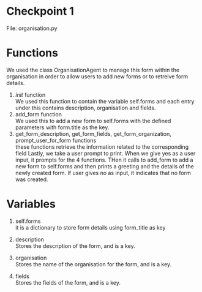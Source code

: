 # Checkpoint 1
File: organisation.py
# Functions
We used the class OrganisationAgent to manage this form within the organisation in order to allow users to add new forms or to retreive form details. 
1. _init_ function <br/>
   We used this function to contain the variable self.forms and each entry under this contains description, organisation and fields.
2. add_form function <br/>
   We used this to add a new form to self.forms with the defined parameters with form.title as the key.
3. get_form_description, get_form_fields, get_form_organization, prompt_user_for_form functions <br/>
   these functions retrieve the information related to the corresponding field
Lastly, we take a user prompt to print.
When we give yes as a user input, it prompts for the 4 functions.
THen it calls to add_form to add a new form to self.forms and then prints a greeting and the details of the newly created form.
If user gives no as input, it indicates that no form was created.

# Variables
1. self.forms <br/>
it is a dictionary to store form details using form_title as key

2. description <br/>
Stores the description of the form, and is a key.

3. organisation <br/>
Stores the name of the organisation for the form, and is a key.

4. fields <br/>
Stores the fields of the form, and is a key.
